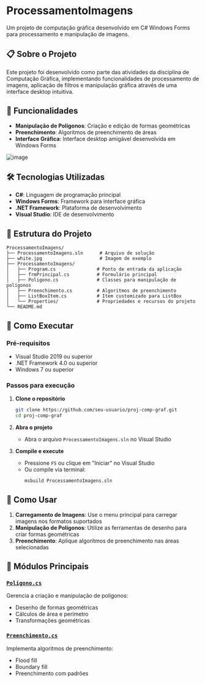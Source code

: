 # ProcessamentoImagens

Um projeto de computação gráfica desenvolvido em C# Windows Forms para processamento e manipulação de imagens.

## 📋 Sobre o Projeto

Este projeto foi desenvolvido como parte das atividades da disciplina de Computação Gráfica, implementando funcionalidades de processamento de imagens, aplicação de filtros e manipulação gráfica através de uma interface desktop intuitiva.

## 🚀 Funcionalidades

- **Manipulação de Polígonos**: Criação e edição de formas geométricas
- **Preenchimento**: Algoritmos de preenchimento de áreas
- **Interface Gráfica**: Interface desktop amigável desenvolvida em Windows Forms

![image](https://github.com/user-attachments/assets/8d59b1e7-8dd9-4153-b21d-768b379a1488)

## 🛠️ Tecnologias Utilizadas

- **C#**: Linguagem de programação principal
- **Windows Forms**: Framework para interface gráfica
- **.NET Framework**: Plataforma de desenvolvimento
- **Visual Studio**: IDE de desenvolvimento

## 📁 Estrutura do Projeto

```
ProcessamentoImagens/
├── ProcessamentoImagens.sln      # Arquivo de solução
├── white.jpg                     # Imagem de exemplo
├── ProcessamentoImagens/
│   ├── Program.cs               # Ponto de entrada da aplicação
│   ├── frmPrincipal.cs          # Formulário principal
│   ├── Poligono.cs              # Classes para manipulação de polígonos
│   ├── Preenchimento.cs         # Algoritmos de preenchimento
│   ├── ListBoxItem.cs           # Item customizado para ListBox
│   └── Properties/              # Propriedades e recursos do projeto
└── README.md
```

## 🔧 Como Executar

### Pré-requisitos

- Visual Studio 2019 ou superior
- .NET Framework 4.0 ou superior
- Windows 7 ou superior

### Passos para execução

1. **Clone o repositório**
   ```bash
   git clone https://github.com/seu-usuario/proj-comp-graf.git
   cd proj-comp-graf
   ```

2. **Abra o projeto**
   - Abra o arquivo `ProcessamentoImagens.sln` no Visual Studio

3. **Compile e execute**
   - Pressione `F5` ou clique em "Iniciar" no Visual Studio
   - Ou compile via terminal:
     ```bash
     msbuild ProcessamentoImagens.sln
     ```

## 📱 Como Usar

1. **Carregamento de Imagens**: Use o menu principal para carregar imagens nos formatos suportados
3. **Manipulação de Polígonos**: Utilize as ferramentas de desenho para criar formas geométricas
4. **Preenchimento**: Aplique algoritmos de preenchimento nas áreas selecionadas

## 🎯 Módulos Principais

### [`Poligono.cs`](ProcessamentoImagens/Poligono.cs)
Gerencia a criação e manipulação de polígonos:
- Desenho de formas geométricas
- Cálculos de área e perímetro
- Transformações geométricas

### [`Preenchimento.cs`](ProcessamentoImagens/Preenchimento.cs)
Implementa algoritmos de preenchimento:
- Flood fill
- Boundary fill
- Preenchimento com padrões
